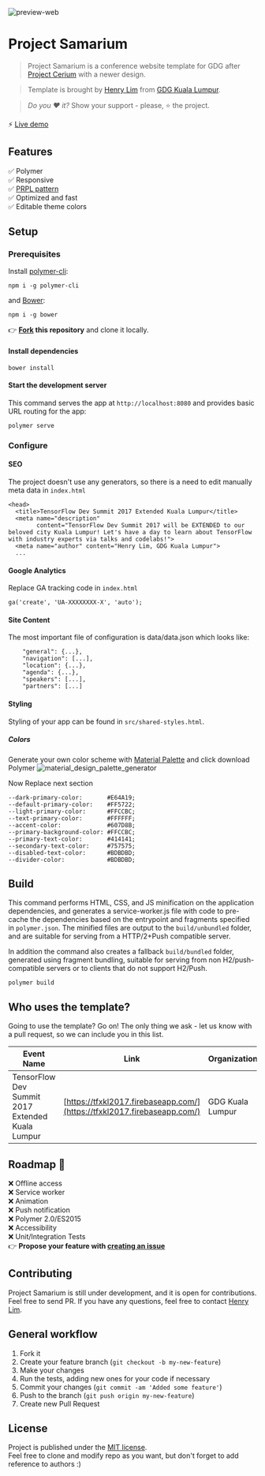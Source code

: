 ![preview-web](http://i.imgur.com/HqEltnk.png)

# Project Samarium

> Project Samarium is a conference website template for GDG after [Project Cerium](https://github.com/limhenry/cerium) with a newer design.

> Template is brought by [Henry Lim](https://twitter.com/henrylim96) from [GDG Kuala Lumpur](https://www.facebook.com/GDGKualaLumpur/).

> *Do you :heart: it?* Show your support - please, :star: the project.

:zap: [Live demo](https://tfxkl2017.firebaseapp.com/)

## Features
:white_check_mark: Polymer  
:white_check_mark: Responsive  
:white_check_mark: [PRPL pattern](https://www.polymer-project.org/1.0/toolbox/server)  
:white_check_mark: Optimized and fast  
:white_check_mark: Editable theme colors  

## Setup

### Prerequisites

Install [polymer-cli](https://github.com/Polymer/polymer-cli):

    npm i -g polymer-cli

and [Bower](https://bower.io/):

    npm i -g bower

:point_right: **[Fork](https://github.com/limhenry/samarium/fork) this repository** and clone it locally.

#### Install dependencies

    bower install

#### Start the development server

This command serves the app at `http://localhost:8080` and provides basic URL
routing for the app:

    polymer serve
    
### Configure
#### SEO
The project doesn't use any generators, so there is a need to edit manually
meta data in `index.html`
```
<head>
  <title>TensorFlow Dev Summit 2017 Extended Kuala Lumpur</title>
  <meta name="description"
        content="TensorFlow Dev Summit 2017 will be EXTENDED to our beloved city Kuala Lumpur! Let's have a day to learn about TensorFlow with industry experts via talks and codelabs!">
  <meta name="author" content="Henry Lim, GDG Kuala Lumpur">
  ...
```
#### Google Analytics
Replace GA tracking code in `index.html`
```
ga('create', 'UA-XXXXXXXX-X', 'auto');
```
#### Site Content
The most important file of configuration is data/data.json which looks like:
```
    "general": {...},
    "navigation": [...],
    "location": {...},
    "agenda": {...},
    "speakers": [...],
    "partners": [...]
```

#### Styling
Styling of your app can be found in `src/shared-styles.html`.
 
##### Colors
Generate your own color scheme with [Material Palette](https://www.materialpalette.com/) and click download Polymer
![material_design_palette_generator](https://cloud.githubusercontent.com/assets/2954281/17750340/a02f8e76-64ca-11e6-80f0-53392b30f89a.png)

Now Replace next section
```
--dark-primary-color:       #E64A19;
--default-primary-color:    #FF5722;
--light-primary-color:      #FFCCBC;
--text-primary-color:       #FFFFFF;
--accent-color:             #607D8B;
--primary-background-color: #FFCCBC;
--primary-text-color:       #414141;
--secondary-text-color:     #757575;
--disabled-text-color:      #BDBDBD;
--divider-color:            #BDBDBD;
```
## Build

This command performs HTML, CSS, and JS minification on the application
dependencies, and generates a service-worker.js file with code to pre-cache the
dependencies based on the entrypoint and fragments specified in `polymer.json`.
The minified files are output to the `build/unbundled` folder, and are suitable
for serving from a HTTP/2+Push compatible server.

In addition the command also creates a fallback `build/bundled` folder,
generated using fragment bundling, suitable for serving from non
H2/push-compatible servers or to clients that do not support H2/Push.

    polymer build

## Who uses the template?

Going to use the template? Go on! The only thing we ask - let us know with a
pull request, so we can include you in this list.

|Event Name|Link|Organization|
|------|------|------|
| TensorFlow Dev Summit 2017 Extended Kuala Lumpur | [https://tfxkl2017.firebaseapp.com/](https://tfxkl2017.firebaseapp.com/)|GDG Kuala Lumpur|

## Roadmap :rocket:
:x: Offline access  
:x: Service worker  
:x: Animation  
:x: Push notification    
:x: Polymer 2.0/ES2015  
:x: Accessibility    
:x: Unit/Integration Tests    
:point_right: __Propose your feature with [creating an issue](https://github.com/limhenry/samarium/issues/new)__

## Contributing

Project Samarium is still under development, and it is open for contributions.
Feel free to send PR. If you have any questions, feel free to contact
[Henry Lim](https://twitter.com/henrylim96).

## General workflow
1. Fork it
2. Create your feature branch (`git checkout -b my-new-feature`)
3. Make your changes
4. Run the tests, adding new ones for your code if necessary
5. Commit your changes (`git commit -am 'Added some feature'`)
6. Push to the branch (`git push origin my-new-feature`)
7. Create new Pull Request

## License

Project is published under the [MIT license](https://github.com/limhenry/samarium/blob/master/LICENSE.md).  
Feel free to clone and modify repo as you want, but don't forget to add reference to authors :)